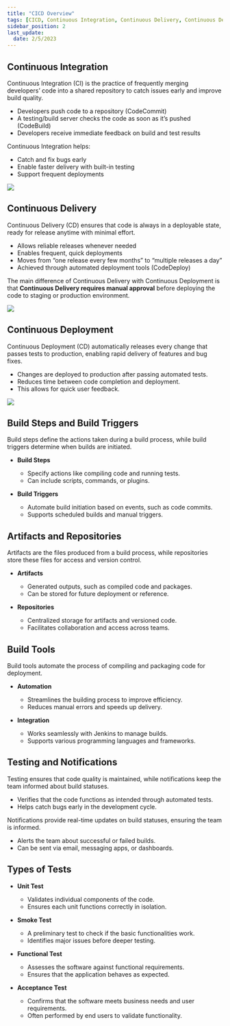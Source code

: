 ```yaml
---
title: "CICD Overview"
tags: [CICD, Continuous Integration, Continuous Delivery, Continuous Deployment]
sidebar_position: 2
last_update:
  date: 2/5/2023
---
```



## Continuous Integration

Continuous Integration (CI) is the practice of frequently merging developers’ code into a shared repository to catch issues early and improve build quality.

- Developers push code to a repository (CodeCommit)
- A testing/build server checks the code as soon as it’s pushed (CodeBuild)
- Developers receive immediate feedback on build and test results

Continuous Integration helps:

- Catch and fix bugs early
- Enable faster delivery with built-in testing
- Support frequent deployments

<div class='img-center'>

![](/img/docs/1027-jenkins-cicd-continuous-integration.png)

</div>


## Continuous Delivery

Continuous Delivery (CD) ensures that code is always in a deployable state, ready for release anytime with minimal effort.

- Allows reliable releases whenever needed
- Enables frequent, quick deployments
- Moves from “one release every few months” to “multiple releases a day”
- Achieved through automated deployment tools (CodeDeploy)

The main difference of Continuous Delivery with Continuous Deployment is that **Continuous Delivery requires manual approval** before deploying the code to staging or production environment.

<div class='img-center'>

![](/img/docs/1027-jenkins-cicd-continuous-delivery.png)

</div>


## Continuous Deployment

Continuous Deployment (CD) automatically releases every change that passes tests to production, enabling rapid delivery of features and bug fixes.

- Changes are deployed to production after passing automated tests.
- Reduces time between code completion and deployment.
- This allows for quick user feedback.

<div class='img-center'>

![](/img/docs/1027-jenkins-cicd-continuous-deployment.png)

</div>


## Build Steps and Build Triggers

Build steps define the actions taken during a build process, while build triggers determine when builds are initiated.

- **Build Steps**  
   - Specify actions like compiling code and running tests.  
   - Can include scripts, commands, or plugins.  

- **Build Triggers**  
   - Automate build initiation based on events, such as code commits.  
   - Supports scheduled builds and manual triggers.  


## Artifacts and Repositories

Artifacts are the files produced from a build process, while repositories store these files for access and version control.

- **Artifacts**  
   - Generated outputs, such as compiled code and packages.  
   - Can be stored for future deployment or reference.  

- **Repositories**  
   - Centralized storage for artifacts and versioned code.  
   - Facilitates collaboration and access across teams. 


## Build Tools

Build tools automate the process of compiling and packaging code for deployment.

- **Automation**  
   - Streamlines the building process to improve efficiency.  
   - Reduces manual errors and speeds up delivery.  

- **Integration**  
   - Works seamlessly with Jenkins to manage builds.  
   - Supports various programming languages and frameworks.  

## Testing and Notifications

Testing ensures that code quality is maintained, while notifications keep the team informed about build statuses.

  - Verifies that the code functions as intended through automated tests.  
  - Helps catch bugs early in the development cycle.  

Notifications provide real-time updates on build statuses, ensuring the team is informed.

  - Alerts the team about successful or failed builds.  
  - Can be sent via email, messaging apps, or dashboards.  

## Types of Tests

- **Unit Test**  
   - Validates individual components of the code.  
   - Ensures each unit functions correctly in isolation.  

- **Smoke Test**  
   - A preliminary test to check if the basic functionalities work.  
   - Identifies major issues before deeper testing.  

- **Functional Test**  
   - Assesses the software against functional requirements.  
   - Ensures that the application behaves as expected.  

- **Acceptance Test**  
   - Confirms that the software meets business needs and user requirements.  
   - Often performed by end users to validate functionality.  